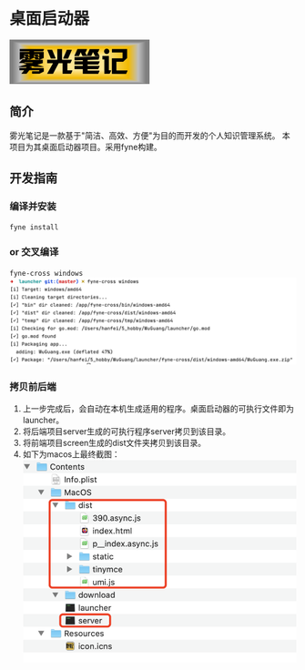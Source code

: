 # 桌面启动器
![img.png](../res/Icon.png)

## 简介
雾光笔记是一款基于"简洁、高效、方便"为目的而开发的个人知识管理系统。 
本项目为其桌面启动器项目。采用fyne构建。

## 开发指南
### 编译并安装
`fyne install`

### or 交叉编译
`fyne-cross windows`
![cross.png](../res/cross.png)
### 拷贝前后端
1. 上一步完成后，会自动在本机生成适用的程序。桌面启动器的可执行文件即为launcher。
2. 将后端项目server生成的可执行程序server拷贝到该目录。
3. 将前端项目screen生成的dist文件夹拷贝到该目录。
4. 如下为macos上最终截图：
![appfiles.png](../res/appfiles.png)